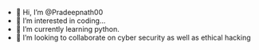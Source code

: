 - 👋 Hi, I’m @Pradeepnath00
- 👀 I’m interested in coding...
- 🌱 I’m currently learning python.
- 💞️ I’m looking to collaborate on cyber security as well as ethical hacking
  

<!---
Pradeepnath00/Pradeepnath00 is a ✨ special ✨ repository because its `README.md` (this file) appears on your GitHub profile.
You can click the Preview link to take a look at your changes.
--->
